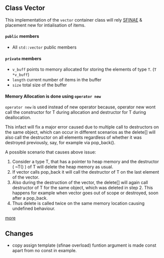 ## Class Vector

This implementation of the `vector` container class will rely [SFINAE](https://en.wikipedia.org/wiki/Substitution_failure_is_not_an_error) & placement new for intialisation of items.

#### `public` members

* All `std::vector` public members

#### `private` members

* `v_buff` points to memory allocated for storing the elements of type `T`. (`T *v_buff`)
* `length` current number of items in the buffer
* `size` total size of the buffer

#### Memory Allocation is done using `operator new`

`operator new` is used instead of new operator because,
operator new wont call the constructor for T during allocation
and destructor for T during deallocation. 

This infact will fix a major error caused due to
multiple call to destructors on the same object, 
which can occur in different scenarios as the delete[] will also
call the destructor on all elements regardless of whether 
it was destroyed previously, say, for example via pop_back().

A possible scenario that causes above issue:

1. Consider a type T, that has a pointer to heap memory and the destructor ( ~T() ) of T will delete the heap memory as usual. 
2. If vector<T> calls pop_back it will call the destructor of T on the last element of the vector.
3. Also during the destruction of the vector, the delete[] will again call destructor of T for the same object, which was deleted in step 2. This happens for example when vector goes out of scope or destroyed, soon after a pop_back.
4. Thus delete is called twice on the same memory location causing undefined behaviour.

[more](https://stackoverflow.com/q/17344727/6792356)

## Changes

* copy assign template (sfinae overload) funtion argument is made const apart from no const in example.

